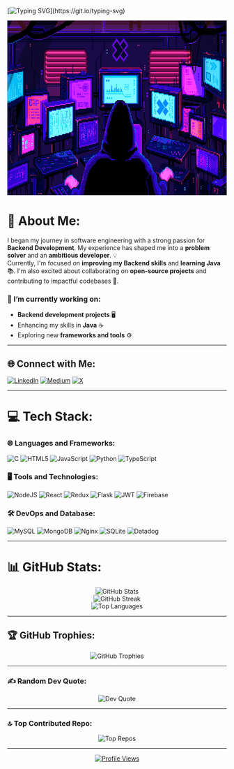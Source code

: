 [![Typing SVG](https://readme-typing-svg.demolab.com?font=Pixelify+Sans&size=32&duration=5000&pause=999&width=435&lines=Hello+World!)](https://git.io/typing-svg)

<p align="center">
  <img src="77caa32884d735d439ade45ba37feaf2.gif" alt="Github readme banner" width="100%" height="400px">
</p>

# 💫 About Me:
I began my journey in software engineering with a strong passion for **Backend Development**. My experience has shaped me into a **problem solver** and an **ambitious developer**. 💡  
Currently, I'm focused on **improving my Backend skills** and **learning Java** 📚. I'm also excited about collaborating on **open-source projects** and contributing to impactful codebases 🚀.

### 🔭 I’m currently working on:
- **Backend development projects** 🖥️
- Enhancing my skills in **Java** ☕
- Exploring new **frameworks and tools** ⚙️

---

## 🌐 Connect with Me:
[![LinkedIn](https://img.shields.io/badge/LinkedIn-%230077B5.svg?style=flat-square&logo=linkedin&logoColor=white)](https://www.linkedin.com/in/fokoda-code/) [![Medium](https://img.shields.io/badge/Medium-12100E?style=flat-square&logo=medium&logoColor=white)](https://medium.com/@abdllahhadid) [![X](https://img.shields.io/badge/X-black.svg?style=flat-square&logo=X&logoColor=white)](https://x.com/AbdllahUp96)

---

# 💻 Tech Stack:
### 🌐 Languages and Frameworks:
![C](https://img.shields.io/badge/c-%2300599C.svg?style=for-the-badge&logo=c&logoColor=white) ![HTML5](https://img.shields.io/badge/html5-%23E34F26.svg?style=for-the-badge&logo=html5&logoColor=white) ![JavaScript](https://img.shields.io/badge/javascript-%23323330.svg?style=for-the-badge&logo=javascript&logoColor=%23F7DF1E) ![Python](https://img.shields.io/badge/python-3670A0?style=for-the-badge&logo=python&logoColor=ffdd54) ![TypeScript](https://img.shields.io/badge/typescript-%23007ACC.svg?style=for-the-badge&logo=typescript&logoColor=white)

### 🖥️ Tools and Technologies:
![NodeJS](https://img.shields.io/badge/node.js-6DA55F?style=for-the-badge&logo=node.js&logoColor=white) ![React](https://img.shields.io/badge/react-%2320232a.svg?style=for-the-badge&logo=react&logoColor=%2361DAFB) ![Redux](https://img.shields.io/badge/redux-%23593d88.svg?style=for-the-badge&logo=redux&logoColor=white) ![Flask](https://img.shields.io/badge/flask-%23000.svg?style=for-the-badge&logo=flask&logoColor=white) ![JWT](https://img.shields.io/badge/JWT-black?style=for-the-badge&logo=JSON%20web%20tokens) ![Firebase](https://img.shields.io/badge/firebase-%23039BE5.svg?style=for-the-badge&logo=firebase)

### 🛠️ DevOps and Database:
![MySQL](https://img.shields.io/badge/mysql-4479A1.svg?style=for-the-badge&logo=mysql&logoColor=white) ![MongoDB](https://img.shields.io/badge/MongoDB-%234ea94b.svg?style=for-the-badge&logo=mongodb&logoColor=white) ![Nginx](https://img.shields.io/badge/nginx-%23009639.svg?style=for-the-badge&logo=nginx&logoColor=white) ![SQLite](https://img.shields.io/badge/sqlite-%2307405e.svg?style=for-the-badge&logo=sqlite&logoColor=white) ![Datadog](https://img.shields.io/badge/datadog-%23632CA6.svg?style=for-the-badge&logo=datadog&logoColor=white)

---

# 📊 GitHub Stats:
<p align="center">
  <img src="https://github-readme-stats.vercel.app/api?username=Fokoda799&show_icons=true&theme=radical" alt="GitHub Stats" />
  <br/>
  <img src="https://github-readme-streak-stats.herokuapp.com/?user=Fokoda799&theme=dark&hide_border=false" alt="GitHub Streak">
  <br/>
  <img src="https://github-readme-stats.vercel.app/api/top-langs/?username=Fokoda799&theme=dark&hide_border=false&include_all_commits=true&count_private=false&layout=compact" alt="Top Languages">
</p>

---

## 🏆 GitHub Trophies:
<p align="center">
  <img src="https://github-profile-trophy.vercel.app/?username=Fokoda799&theme=radical&no-frame=false&no-bg=true&margin-w=4" alt="GitHub Trophies">
</p>

---

### ✍️ Random Dev Quote:
<p align="center">
  <img src="https://quotes-github-readme.vercel.app/api?type=horizontal&theme=radical" alt="Dev Quote">
</p>

---

### 🔝 Top Contributed Repo:
<p align="center">
  <img src="https://github-contributor-stats.vercel.app/api?username=Fokoda799&limit=5&theme=radical&combine_all_yearly_contributions=true" alt="Top Repos">
</p>

---

<p align="center">
  <a href="https://visitcount.itsvg.in">
    <img src="https://visitcount.itsvg.in/api?id=Fokoda799&icon=2&color=0" alt="Profile Views">
  </a>
</p>

<!-- Proudly created with GPRM ( https://gprm.itsvg.in ) -->
